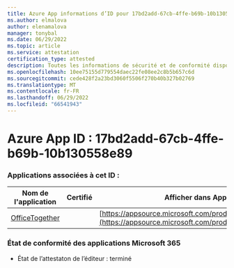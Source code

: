 ```yaml
---
title: Azure App informations d’ID pour 17bd2add-67cb-4ffe-b69b-10b130558e89
ms.author: elmalova
author: elenamalova
manager: tonybal
ms.date: 06/29/2022
ms.topic: article
ms.service: attestation
certification_type: attested
description: Toutes les informations de sécurité et de conformité disponibles pour 17bd2add-67cb-4ffe-b69b-10b130558e89.
ms.openlocfilehash: 10ee75155d779554daec22fe08ee2c8b5b657c6d
ms.sourcegitcommit: cede428f2a23bd3060f5506f270b40b327b02769
ms.translationtype: MT
ms.contentlocale: fr-FR
ms.lasthandoff: 06/29/2022
ms.locfileid: "66541943"
---
```

# <a name="azure-app-id-17bd2add-67cb-4ffe-b69b-10b130558e89"></a>Azure App ID : 17bd2add-67cb-4ffe-b69b-10b130558e89


### <a name="apps-associated-with-this-id"></a>Applications associées à cet ID :
| **Nom de l'application** | **Certifié** | **Afficher dans AppSource** |
|--------------|---------------|-----------------------|
| [OfficeTogether](../forward/WA200003767.md) |  | [https://appsource.microsoft.com/product/office/WA200003767](https://appsource.microsoft.com/product/office/WA200003767) |

### <a name="microsoft-365-app-compliance-status"></a>État de conformité des applications Microsoft 365
- État de l’attestaton de l’éditeur : terminé
